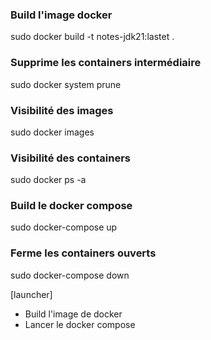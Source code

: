### Build l'image docker
sudo docker build -t notes-jdk21:lastet .

### Supprime les containers intermédiaire
sudo docker system prune

### Visibilité des images
sudo docker images

### Visibilité des containers
sudo docker ps -a

### Build le docker compose
sudo docker-compose up

### Ferme les containers ouverts
sudo docker-compose down

[launcher]
- Build l'image de docker
- Lancer le docker compose